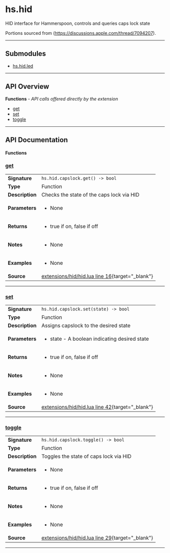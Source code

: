 # hs.hid

HID interface for Hammerspoon, controls and queries caps lock state

Portions sourced from (https://discussions.apple.com/thread/7094207).

---

## Submodules
 * [hs.hid.led](hs.hid.led.md)

---

## API Overview
**Functions** - _API calls offered directly by the extension_
 * [get](#get)
 * [set](#set)
 * [toggle](#toggle)


---

## API Documentation

#### Functions


### [get](#get)

|                                             |                                                                                     |
| --------------------------------------------|-------------------------------------------------------------------------------------|
| **Signature**                               | `hs.hid.capslock.get() -> bool`                                                                    |
| **Type**                                    | Function                                                                     |
| **Description**                             | Checks the state of the caps lock via HID                                                                     |
| **Parameters**                              | <ul><li>None</li></ul> |
| **Returns**                                 | <ul><li>true if on, false if off</li></ul>          |
| **Notes**                                   | <ul><li>None</li></ul> |
| **Examples**                                | <ul><li>None</li></ul> |
| **Source**                                  | [extensions/hid/hid.lua line 16](https://github.com/CommandPost/CommandPost-App/blob/master/extensions/hid/hid.lua#L16){target="_blank"} |

---


### [set](#set)

|                                             |                                                                                     |
| --------------------------------------------|-------------------------------------------------------------------------------------|
| **Signature**                               | `hs.hid.capslock.set(state) -> bool`                                                                    |
| **Type**                                    | Function                                                                     |
| **Description**                             | Assigns capslock to the desired state                                                                     |
| **Parameters**                              | <ul><li>state - A boolean indicating desired state</li></ul> |
| **Returns**                                 | <ul><li>true if on, false if off</li></ul>          |
| **Notes**                                   | <ul><li>None</li></ul> |
| **Examples**                                | <ul><li>None</li></ul> |
| **Source**                                  | [extensions/hid/hid.lua line 42](https://github.com/CommandPost/CommandPost-App/blob/master/extensions/hid/hid.lua#L42){target="_blank"} |

---


### [toggle](#toggle)

|                                             |                                                                                     |
| --------------------------------------------|-------------------------------------------------------------------------------------|
| **Signature**                               | `hs.hid.capslock.toggle() -> bool`                                                                    |
| **Type**                                    | Function                                                                     |
| **Description**                             | Toggles the state of caps lock via HID                                                                     |
| **Parameters**                              | <ul><li>None</li></ul> |
| **Returns**                                 | <ul><li>true if on, false if off</li></ul>          |
| **Notes**                                   | <ul><li>None</li></ul> |
| **Examples**                                | <ul><li>None</li></ul> |
| **Source**                                  | [extensions/hid/hid.lua line 29](https://github.com/CommandPost/CommandPost-App/blob/master/extensions/hid/hid.lua#L29){target="_blank"} |

---

